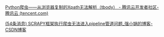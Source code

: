 [Python爬虫——从浏览器复制的Xpath无法解析（tbody） - 腾讯云开发者社区-腾讯云 (tencent.com)](https://cloud.tencent.com/developer/article/1816947)

[(54条消息) SCRAPY框架执行爬虫无法进入pipeline管道问题_强小锅的博客-CSDN博客](https://blog.csdn.net/weixin_43967586/article/details/100540019)